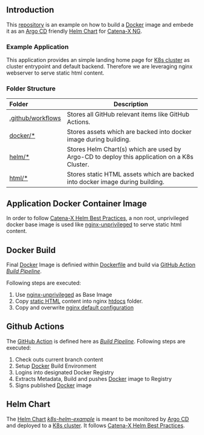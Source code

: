 ## Introduction
This [repository](https://github.com/catenax-ng/k8s-example-argo-cd-project) is an example on how to build a [Docker](https://www.docker.com) image and embede it as an [Argo CD](https://argo-cd.readthedocs.io/en/stable/) friendly [Helm Chart](http://helm.sh/) for [Catena-X NG](https://github.com/catenax-ng).

### Example Application
This application provides an simple landing home page for [K8s cluster](http://kubernetes.io/) as cluster entrypoint and default backend. Therefore we are leveraging nginx webserver to serve static html content.
### Folder Structure
| Folder              | Description                                               |
|:---------------------|----------------------------------------------------|
| [.github/workflows](.github/workflows/) | Stores all GitHub relevant items like GitHub Actions.  |
| [docker/*](docker/)  | Stores assets which are backed into docker image during building. |
| [helm/*](helm/)  | Stores Helm Chart(s) which are used by Argo-CD to deploy this application on a K8s Cluster.  |
| [html/*](html/)  | Stores static HTML assets which are backed into docker image during building. |
## Application Docker Container Image
In order to follow [Catena-X Helm Best Practices](https://catenax-ng.github.io/docs/kubernetes-basics/helm), a non root, unprivileged docker base image is used like  [nginx-unprivileged](https://hub.docker.com/r/nginxinc/nginx-unprivileged) to serve static html content. 
## Docker Build
Final [Docker](https://www.docker.com) Image is definied within [Dockerfile](Dockerfile) and build via [GitHub Action](https://docs.github.com/en/actions) *[Build Pipeline](.github/workflows/main.yml)*.

Following steps are executed:
1. Use [nginx-unprivileged](https://hub.docker.com/r/nginxinc/nginx-unprivileged) as Base Image
2. Copy [static HTML](html/) content into nginx [htdocs](https://www.nginx.com/resources/wiki/start/topics/examples/full/) folder.
3. Copy and overwrite [nginx default configuration](docker/default.conf) 
## Github Actions
The [GitHub Action](https://docs.github.com/en/actions) is defined here as *[Build Pipeline](.github/workflows/main.yml)*.
Following steps are executed:
1. Check outs current branch content
2. Setup [Docker](https://www.docker.com) Build Environment
3. Logins into designated Docker Registry
4. Extracts Metadata, Build and pushes [Docker](https://www.docker.com) image to Registry
5. Signs published [Docker](https://www.docker.com) image

## Helm Chart
The [Helm Chart](http://helm.sh/) *[k8s-helm-example](chart/k8s-helm-example/)* is meant to be monitored by [Argo CD](https://argo-cd.readthedocs.io/en/stable/) and deployed to a [K8s cluster](http://kubernetes.io/).
It follows [Catena-X Helm Best Practices](https://catenax-ng.github.io/docs/kubernetes-basics/helm).

